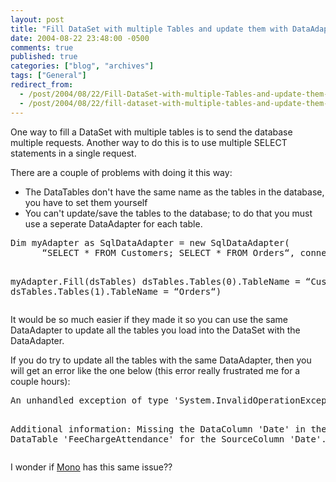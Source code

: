 ```yaml
---
layout: post
title: "Fill DataSet with multiple Tables and update them with DataAdapter"
date: 2004-08-22 23:48:00 -0500
comments: true
published: true
categories: ["blog", "archives"]
tags: ["General"]
redirect_from: 
  - /post/2004/08/22/Fill-DataSet-with-multiple-Tables-and-update-them-with-DataAdapter
  - /post/2004/08/22/fill-dataset-with-multiple-tables-and-update-them-with-dataadapter
---
```

<!-- more -->
<p>One way to fill a DataSet with multiple tables is to send the database multiple requests. Another way to do this is to use multiple SELECT statements in a single request.</p>
<p>There are a couple of problems with doing it this way:</p>
<ul>
<li>The DataTables don't have the same name as the tables in the database, you have to set them yourself</li>
<li>You can't update/save the tables to the database; to do that you must use a seperate DataAdapter for each table.</li>
</ul>
<pre class="brush: vb; first-line: 1; tab-size: 4; toolbar: false; ">Dim myAdapter as SqlDataAdapter = new SqlDataAdapter(
      &ldquo;SELECT * FROM Customers; SELECT * FROM Orders&ldquo;, connection)

myAdapter.Fill(dsTables)
dsTables.Tables(0).TableName = &ldquo;Customers&ldquo;)
dsTables.Tables(1).TableName = &ldquo;Orders&ldquo;)</pre>
<p>It would be so much easier if they made it so you can use the same DataAdapter to update all the tables you load into the DataSet with the DataAdapter.</p>
<p>If you do try to update all the tables with the same DataAdapter, then you will get an error like the one below (this error really frustrated me for a couple hours):</p>
<pre class="brush: plain; first-line: 1; tab-size: 4; toolbar: false; ">An unhandled exception of type 'System.InvalidOperationException' occurred in system.data.dll

Additional information: Missing the DataColumn 'Date' in the DataTable 'FeeChargeAttendance' for the SourceColumn 'Date'.</pre>
<p>I wonder if <a title="Mono Project" href="http://mono-project.com" target="_blank">Mono</a> has this same issue??</p>

